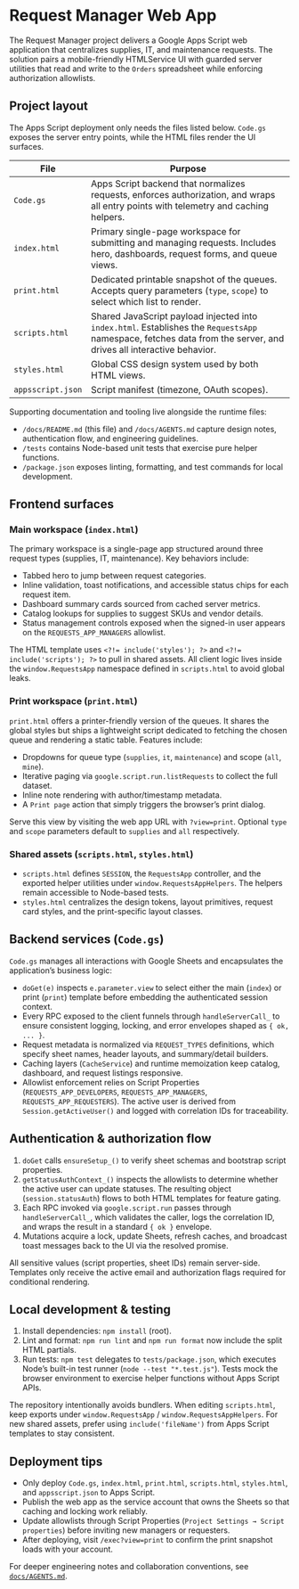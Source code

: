 # Request Manager Web App

The Request Manager project delivers a Google Apps Script web application that centralizes supplies, IT, and maintenance requests. The solution pairs a mobile-friendly HTMLService UI with guarded server utilities that read and write to the `Orders` spreadsheet while enforcing authorization allowlists.

## Project layout

The Apps Script deployment only needs the files listed below. `Code.gs` exposes the server entry points, while the HTML files render the UI surfaces.

| File | Purpose |
| --- | --- |
| `Code.gs` | Apps Script backend that normalizes requests, enforces authorization, and wraps all entry points with telemetry and caching helpers. |
| `index.html` | Primary single-page workspace for submitting and managing requests. Includes hero, dashboards, request forms, and queue views. |
| `print.html` | Dedicated printable snapshot of the queues. Accepts query parameters (`type`, `scope`) to select which list to render. |
| `scripts.html` | Shared JavaScript payload injected into `index.html`. Establishes the `RequestsApp` namespace, fetches data from the server, and drives all interactive behavior. |
| `styles.html` | Global CSS design system used by both HTML views. |
| `appsscript.json` | Script manifest (timezone, OAuth scopes). |

Supporting documentation and tooling live alongside the runtime files:

- `/docs/README.md` (this file) and `/docs/AGENTS.md` capture design notes, authentication flow, and engineering guidelines.
- `/tests` contains Node-based unit tests that exercise pure helper functions.
- `/package.json` exposes linting, formatting, and test commands for local development.

## Frontend surfaces

### Main workspace (`index.html`)

The primary workspace is a single-page app structured around three request types (supplies, IT, maintenance). Key behaviors include:

- Tabbed hero to jump between request categories.
- Inline validation, toast notifications, and accessible status chips for each request item.
- Dashboard summary cards sourced from cached server metrics.
- Catalog lookups for supplies to suggest SKUs and vendor details.
- Status management controls exposed when the signed-in user appears on the `REQUESTS_APP_MANAGERS` allowlist.

The HTML template uses `<?!= include('styles'); ?>` and `<?!= include('scripts'); ?>` to pull in shared assets. All client logic lives inside the `window.RequestsApp` namespace defined in `scripts.html` to avoid global leaks.

### Print workspace (`print.html`)

`print.html` offers a printer-friendly version of the queues. It shares the global styles but ships a lightweight script dedicated to fetching the chosen queue and rendering a static table. Features include:

- Dropdowns for queue type (`supplies`, `it`, `maintenance`) and scope (`all`, `mine`).
- Iterative paging via `google.script.run.listRequests` to collect the full dataset.
- Inline note rendering with author/timestamp metadata.
- A `Print page` action that simply triggers the browser’s print dialog.

Serve this view by visiting the web app URL with `?view=print`. Optional `type` and `scope` parameters default to `supplies` and `all` respectively.

### Shared assets (`scripts.html`, `styles.html`)

- `scripts.html` defines `SESSION`, the `RequestsApp` controller, and the exported helper utilities under `window.RequestsAppHelpers`. The helpers remain accessible to Node-based tests.
- `styles.html` centralizes the design tokens, layout primitives, request card styles, and the print-specific layout classes.

## Backend services (`Code.gs`)

`Code.gs` manages all interactions with Google Sheets and encapsulates the application’s business logic:

- `doGet(e)` inspects `e.parameter.view` to select either the main (`index`) or print (`print`) template before embedding the authenticated session context.
- Every RPC exposed to the client funnels through `handleServerCall_` to ensure consistent logging, locking, and error envelopes shaped as `{ ok, ... }`.
- Request metadata is normalized via `REQUEST_TYPES` definitions, which specify sheet names, header layouts, and summary/detail builders.
- Caching layers (`CacheService`) and runtime memoization keep catalog, dashboard, and request listings responsive.
- Allowlist enforcement relies on Script Properties (`REQUESTS_APP_DEVELOPERS`, `REQUESTS_APP_MANAGERS`, `REQUESTS_APP_REQUESTERS`). The active user is derived from `Session.getActiveUser()` and logged with correlation IDs for traceability.

## Authentication & authorization flow

1. `doGet` calls `ensureSetup_()` to verify sheet schemas and bootstrap script properties.
2. `getStatusAuthContext_()` inspects the allowlists to determine whether the active user can update statuses. The resulting object (`session.statusAuth`) flows to both HTML templates for feature gating.
3. Each RPC invoked via `google.script.run` passes through `handleServerCall_`, which validates the caller, logs the correlation ID, and wraps the result in a standard `{ ok }` envelope.
4. Mutations acquire a lock, update Sheets, refresh caches, and broadcast toast messages back to the UI via the resolved promise.

All sensitive values (script properties, sheet IDs) remain server-side. Templates only receive the active email and authorization flags required for conditional rendering.

## Local development & testing

1. Install dependencies: `npm install` (root).
2. Lint and format: `npm run lint` and `npm run format` now include the split HTML partials.
3. Run tests: `npm test` delegates to `tests/package.json`, which executes Node’s built-in test runner (`node --test "*.test.js"`). Tests mock the browser environment to exercise helper functions without Apps Script APIs.

The repository intentionally avoids bundlers. When editing `scripts.html`, keep exports under `window.RequestsApp` / `window.RequestsAppHelpers`. For new shared assets, prefer using `include('fileName')` from Apps Script templates to stay consistent.

## Deployment tips

- Only deploy `Code.gs`, `index.html`, `print.html`, `scripts.html`, `styles.html`, and `appsscript.json` to Apps Script.
- Publish the web app as the service account that owns the Sheets so that caching and locking work reliably.
- Update allowlists through Script Properties (`Project Settings → Script properties`) before inviting new managers or requesters.
- After deploying, visit `/exec?view=print` to confirm the print snapshot loads with your account.

For deeper engineering notes and collaboration conventions, see [`docs/AGENTS.md`](./AGENTS.md).
